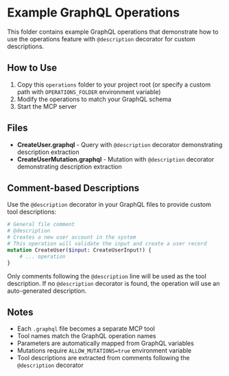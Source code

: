 # Example GraphQL Operations

This folder contains example GraphQL operations that demonstrate how to use the operations feature with `@description` decorator for custom descriptions.

## How to Use

1. Copy this `operations` folder to your project root (or specify a custom path with `OPERATIONS_FOLDER` environment variable)
2. Modify the operations to match your GraphQL schema
3. Start the MCP server

## Files

- **CreateUser.graphql** - Query with `@description` decorator demonstrating description extraction
- **CreateUserMutation.graphql** - Mutation with `@description` decorator demonstrating description extraction

## Comment-based Descriptions

Use the `@description` decorator in your GraphQL files to provide custom tool descriptions:

```graphql
# General file comment
# @description 
# Creates a new user account in the system
# This operation will validate the input and create a user record
mutation CreateUser($input: CreateUserInput!) {
    # ... operation
}
```

Only comments following the `@description` line will be used as the tool description. If no `@description` decorator is found, the operation will use an auto-generated description.

## Notes

- Each `.graphql` file becomes a separate MCP tool
- Tool names match the GraphQL operation names
- Parameters are automatically mapped from GraphQL variables
- Mutations require `ALLOW_MUTATIONS=true` environment variable
- Tool descriptions are extracted from comments following the `@description` decorator
